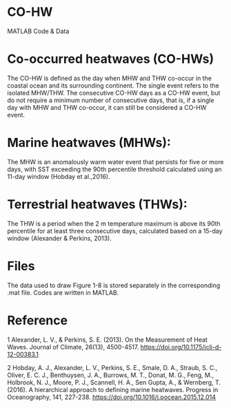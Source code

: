 # CO-HW
MATLAB Code & Data
# Co-occurred heatwaves (CO-HWs)
The CO-HW is defined as the day when MHW and THW co-occur in the coastal ocean and its surrounding continent. The single event refers to the isolated MHW/THW. The consecutive CO-HW days as a CO-HW event, but do not require a minimum number of consecutive days, that is, if a single day with MHW and THW co-occur, it can still be considered a CO-HW event.
# Marine heatwaves (MHWs):
The MHW is an anomalously warm water event that persists for five or more days, with SST exceeding the 90th percentile threshold calculated using an 11-day window (Hobday et al.,2016).
# Terrestrial heatwaves (THWs):
The THW is a period when the 2 m temperature maximum is above its 90th percentile for at least three consecutive days, calculated based on a 15-day window (Alexander & Perkins, 2013).
# Files
The data used to draw Figure 1-8 is stored separately in the corresponding .mat file.
Codes are written in MATLAB.
# Reference
1 Alexander, L. V., & Perkins, S. E. (2013). On the Measurement of Heat Waves. Journal of Climate, 26(13), 4500-4517. https://doi.org/10.1175/jcli-d-12-00383.1 

2 Hobday, A. J., Alexander, L. V., Perkins, S. E., Smale, D. A., Straub, S. C., Oliver, E. C. J., Benthuysen, J. A., Burrows, M. T., Donat, M. G., Feng, M., Holbrook, N. J., Moore, P. J., Scannell, H. A., Sen Gupta, A., & Wernberg, T. (2016). A hierarchical approach to defining marine heatwaves. Progress in Oceanography, 141, 227-238. https://doi.org/10.1016/j.pocean.2015.12.014 
